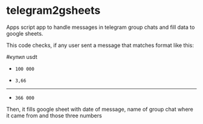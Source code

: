 # telegram2gsheets
Apps script app to handle messages in telegram group chats and fill data to google sheets.

This code checks, if any user sent a message that matches format like this:

#купил usdt 


 +     100 000 
 *     3,66 
 ------------- 
 +     366 000

Then, it fills google sheet with date of message, name of group chat where it came from and those three numbers
